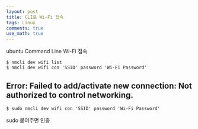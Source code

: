 ```yaml
---
layout: post
title: CLI로 Wi-Fi 접속
tags: Linux
comments: true
use_math: true
---
```


ubuntu Command Line Wi-Fi 접속

```shell
$ nmcli dev wifi list
$ nmcli dev wifi con 'SSID' password 'Wi-Fi Password'
```



## Error: Failed to add/activate new connection: Not authorized to control networking.

```shell
$ sudo nmcli dev wifi con 'SSID' password 'Wi-Fi Password'
```

sudo 붙여주면 인증

